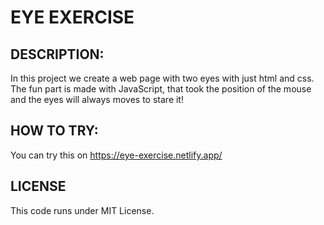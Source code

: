 # EYE EXERCISE


## DESCRIPTION:
In this project we create a web page with two eyes with just html and css. The fun part is made with JavaScript, that took the position of the mouse and the eyes will always moves to stare it!


## HOW TO TRY:
You can try this on https://eye-exercise.netlify.app/


## LICENSE
This code runs under MIT License.
